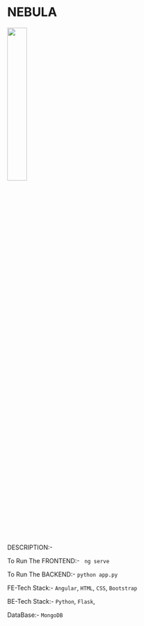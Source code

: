 # NEBULA

<img width="30%"  src="https://media0.giphy.com/avatars/HeyAutoHQ/DgfrJNR8oUyv.gif" />

DESCRIPTION:-

To Run The FRONTEND:- ` ng serve`

To Run The BACKEND:- `python app.py`

FE-Tech Stack:- `Angular`, `HTML`, `CSS`, `Bootstrap`

BE-Tech Stack:- `Python`, `Flask`,

DataBase:- `MongoDB`

